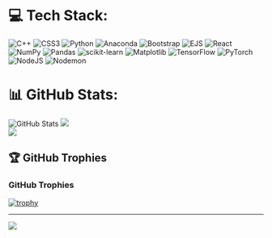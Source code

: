 
# 💻 Tech Stack:
![C++](https://img.shields.io/badge/c++-%2300599C.svg?style=for-the-badge&logo=c%2B%2B&logoColor=white) ![CSS3](https://img.shields.io/badge/css3-%231572B6.svg?style=for-the-badge&logo=css3&logoColor=white) ![Python](https://img.shields.io/badge/python-3670A0?style=for-the-badge&logo=python&logoColor=ffdd54) ![Anaconda](https://img.shields.io/badge/Anaconda-%2344A833.svg?style=for-the-badge&logo=anaconda&logoColor=white) ![Bootstrap](https://img.shields.io/badge/bootstrap-%238511FA.svg?style=for-the-badge&logo=bootstrap&logoColor=white) ![EJS](https://img.shields.io/badge/ejs-%23B4CA65.svg?style=for-the-badge&logo=ejs&logoColor=black) ![React](https://img.shields.io/badge/react-%2320232a.svg?style=for-the-badge&logo=react&logoColor=%2361DAFB) ![NumPy](https://img.shields.io/badge/numpy-%23013243.svg?style=for-the-badge&logo=numpy&logoColor=white) ![Pandas](https://img.shields.io/badge/pandas-%23150458.svg?style=for-the-badge&logo=pandas&logoColor=white) ![scikit-learn](https://img.shields.io/badge/scikit--learn-%23F7931E.svg?style=for-the-badge&logo=scikit-learn&logoColor=white) ![Matplotlib](https://img.shields.io/badge/Matplotlib-%23ffffff.svg?style=for-the-badge&logo=Matplotlib&logoColor=black) ![TensorFlow](https://img.shields.io/badge/TensorFlow-%23FF6F00.svg?style=for-the-badge&logo=TensorFlow&logoColor=white) ![PyTorch](https://img.shields.io/badge/PyTorch-%23EE4C2C.svg?style=for-the-badge&logo=PyTorch&logoColor=white) ![NodeJS](https://img.shields.io/badge/node.js-6DA55F?style=for-the-badge&logo=node.js&logoColor=white) ![Nodemon](https://img.shields.io/badge/NODEMON-%23323330.svg?style=for-the-badge&logo=nodemon&logoColor=%BBDEAD)
# 📊 GitHub Stats:
![GitHub Stats](https://github-readme-stats.vercel.app/api?username=rohithlovescode&show_icons=true&theme=purple&include_all_commits=true&count_private=true)
![](https://github-readme-streak-stats.herokuapp.com/?user=rohithlovescode&theme=dark&hide_border=true)<br/>
![](https://github-readme-stats.vercel.app/api/top-langs/?username=rohithlovescode&theme=dark&hide_border=true&include_all_commits=true&count_private=true&layout=compact)

## 🏆 GitHub Trophies
### GitHub Trophies

[![trophy](https://github-profile-trophy.vercel.app/?username=rohithlovescode&theme=juicyfresh&no-bg=true&margin-w=15&row=1&column=3&title=Commit,Repositories,Experience)](https://github.com/ryo-ma/github-profile-trophy)


---
[![](https://visitcount.itsvg.in/api?id=rohithlovescode&icon=0&color=0)](https://visitcount.itsvg.in)

<!-- Proudly created with GPRM ( https://gprm.itsvg.in ) -->
